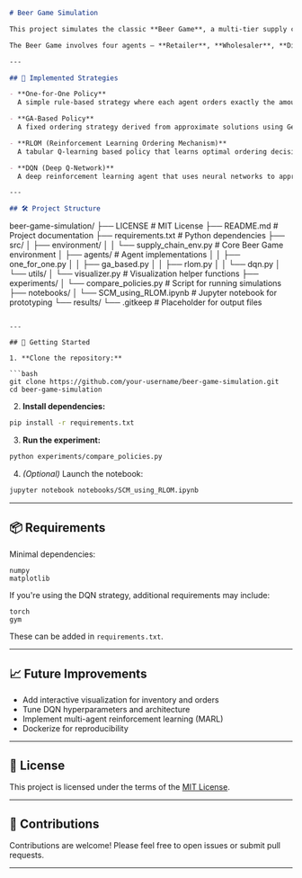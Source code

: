 ```markdown
# Beer Game Simulation

This project simulates the classic **Beer Game**, a multi-tier supply chain environment, and compares different inventory control strategies in terms of cost and performance.

The Beer Game involves four agents — **Retailer**, **Wholesaler**, **Distributor**, and **Factory** — all trying to fulfill customer demand with limited information and time delays. The goal is to manage inventory efficiently and minimize total supply chain cost.

---

## 📌 Implemented Strategies

- **One-for-One Policy**  
  A simple rule-based strategy where each agent orders exactly the amount it received from its downstream partner.

- **GA-Based Policy**  
  A fixed ordering strategy derived from approximate solutions using Genetic Algorithms.

- **RLOM (Reinforcement Learning Ordering Mechanism)**  
  A tabular Q-learning based policy that learns optimal ordering decisions from interaction with the environment.

- **DQN (Deep Q-Network)**  
  A deep reinforcement learning agent that uses neural networks to approximate Q-values for scalable decision-making.

---

## 🛠 Project Structure

```
beer-game-simulation/
├── LICENSE                     # MIT License
├── README.md                   # Project documentation
├── requirements.txt            # Python dependencies
├── src/
│   ├── environment/
│   │   └── supply_chain_env.py     # Core Beer Game environment
│   ├── agents/                     # Agent implementations
│   │   ├── one_for_one.py
│   │   ├── ga_based.py
│   │   ├── rlom.py
│   │   └── dqn.py
│   └── utils/
│       └── visualizer.py          # Visualization helper functions
├── experiments/
│   └── compare_policies.py        # Script for running simulations
├── notebooks/
│   └── SCM_using_RLOM.ipynb       # Jupyter notebook for prototyping
└── results/
    └── .gitkeep                   # Placeholder for output files
```

---

## 🚀 Getting Started

1. **Clone the repository:**

```bash
git clone https://github.com/your-username/beer-game-simulation.git
cd beer-game-simulation
```

2. **Install dependencies:**

```bash
pip install -r requirements.txt
```

3. **Run the experiment:**

```bash
python experiments/compare_policies.py
```

4. *(Optional)* Launch the notebook:

```bash
jupyter notebook notebooks/SCM_using_RLOM.ipynb
```

---

## 📦 Requirements

Minimal dependencies:

```
numpy
matplotlib
```

If you're using the DQN strategy, additional requirements may include:

```
torch
gym
```

These can be added in `requirements.txt`.

---

## 📈 Future Improvements

- Add interactive visualization for inventory and orders
- Tune DQN hyperparameters and architecture
- Implement multi-agent reinforcement learning (MARL)
- Dockerize for reproducibility

---

## 📄 License

This project is licensed under the terms of the [MIT License](./LICENSE).

---

## 🤝 Contributions

Contributions are welcome! Please feel free to open issues or submit pull requests.

---
```

